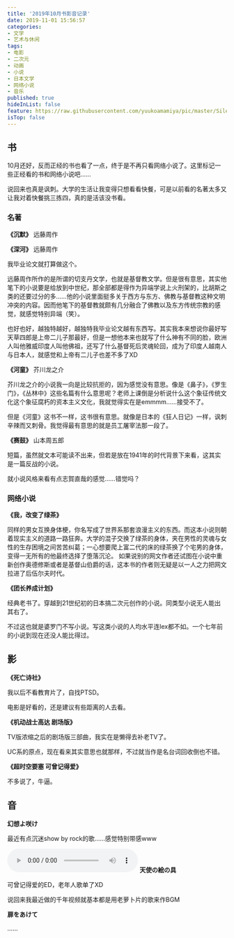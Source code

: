```yaml
---
title: '2019年10月书影音记录'
date: 2019-11-01 15:56:57
categories:
- 文学
- 艺术与休闲
tags: 
- 电影
- 二次元
- 动画
- 小说
- 日本文学
- 网络小说
- 音乐
published: true
hideInList: false
feature: https://raw.githubusercontent.com/yuukoamamiya/pic/master/Silence_novel.jpg
isTop: false
---
```

## 书

10月还好，反而正经的书也看了一点，终于是不再只看网络小说了。这里标记一些正经看的书和网络小说吧……

说回来也真是讽刺。大学的生活让我变得只想看看快餐，可是以前看的名著太多又让我对着快餐挑三拣四，真的是活该没书看。

### 名著

**《沉默》** 远藤周作

**《深河》** 远藤周作

我毕业论文就打算做这个。

远藤周作所作的是所谓的切支丹文学，也就是基督教文学。但是很有意思，其实他笔下的小说要是给放到中世纪，那全部都是得作为异端学说上火刑架的，比胡斯之类的还要过分的多……他的小说里面挺多关于西方与东方、佛教与基督教这种文明冲突的内容。因而他笔下的基督教就颇有几分融合了佛教以及东方传统宗教的感觉，就感觉特别异端（笑）。

也好也好，越独特越好，越独特我毕业论文越有东西写。其实我本来想说你最好写天草四郎是上帝二儿子那最好，但是一想他本来也就写了什么神有不同的脸，欧洲人叫他雅威印度人叫他佛祖，还写了什么基督死后灵魂轮回，成为了印度人越南人与日本人，就感觉和上帝有二儿子也差不多了XD

**《河童》** 芥川龙之介

芥川龙之介的小说我一向是比较抗拒的，因为感觉没有意思。像是《鼻子》，《罗生门》，《丛林中》这些名篇有什么意思呢？老师上课倒是分析说什么这个象征传统文化这个象征腐朽的资本主义文化，我就觉得实在是emmmm……接受不了。

但是《河童》这书不一样，这书很有意思。就像是日本的《狂人日记》一样，讽刺辛辣而又刺骨。我觉得最有意思的就是员工屠宰法那一段了。

**《赛鼓》** 山本周五郎

短篇，虽然就文本可能读不出来，但若是放在1941年的时代背景下来看，这其实是一篇反战的小说。

就小说风格来看有点志賀直哉的感觉……错觉吗？

### 网络小说

**《我，改变了绿茶》**

同样的男女互换身体梗，你名写成了世界系那套浪漫主义的东西。而这本小说则朝着现实主义的道路一路狂奔。大学的混子交换了绿茶的身体，夹在男性的灵魂与女性的生存困境之间苦苦纠葛；一心想要爬上富二代的床的绿茶换了个宅男的身体，变得一无所有的他最终选择了堕落沉沦。 如果说别的网文作者还试图在小说中重新创作奥德修斯或者是基督山伯爵的话，这本书的作者则无疑是以一人之力把网文拉进了后伍尔夫时代。 

**《团长养成计划》**

经典老书了。穿越到21世纪初的日本搞二次元创作的小说。同类型小说无人能出其右了。

不过这也就是婆罗门不写小说。写这类小说的人均水平连lex都不如。一个七年前的小说到现在还没人能比得过。

## 影

**《死亡诗社》**

我以后不看教育片了，自找PTSD。

电影是好看的，还是建议有些距离的人去看。

**《机动战士高达 剧场版》**

TV版浓缩之后的剧场版三部曲，我实在是懒得去补老TV了。

UC系的原点，现在看来其实意思也就那样，不过就当作是名台词回收倒也不错。

**《超时空要塞 可曾记得爱》**

不多说了，牛逼。

## 音

**幻想よ咲け**

最近有点沉迷show by rock的歌……感觉特别带感www

<audio preload controls loop src = "http://storage.live.com/items/734D3C6FB1804A6C!802?authkey=AL6ixEc1HCV2YfY"></audio>
**天使の絵の具**

可曾记得爱的ED，老年人歌单了XD

说回来我最近做的千年视频就基本都是用老萝卜片的歌来作BGM

**扉をあけて**

……